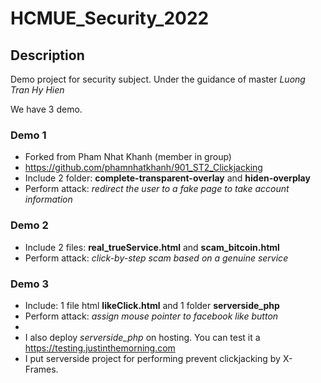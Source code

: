 # HCMUE_Security_2022

## Description

Demo project for security subject. Under the guidance of master *Luong Tran Hy Hien*

We have 3 demo.

### Demo 1

* Forked from Pham Nhat Khanh (member in group)
* https://github.com/phamnhatkhanh/901_ST2_Clickjacking
* Include 2 folder: **complete-transparent-overlay** and **hiden-overplay**
* Perform attack: *redirect the user to a fake page to take account information*

### Demo 2

* Include 2 files: **real_trueService.html** and **scam_bitcoin.html**
* Perform attack: *click-by-step scam based on a genuine service*

### Demo 3

* Include: 1 file html **likeClick.html** and 1 folder **serverside_php**
* Perform attack: *assign mouse pointer to facebook like button*
* 
* I also deploy *serverside_php* on hosting. You can test it a https://testing.justinthemorning.com
* I put serverside project for performing prevent clickjacking by X-Frames.
